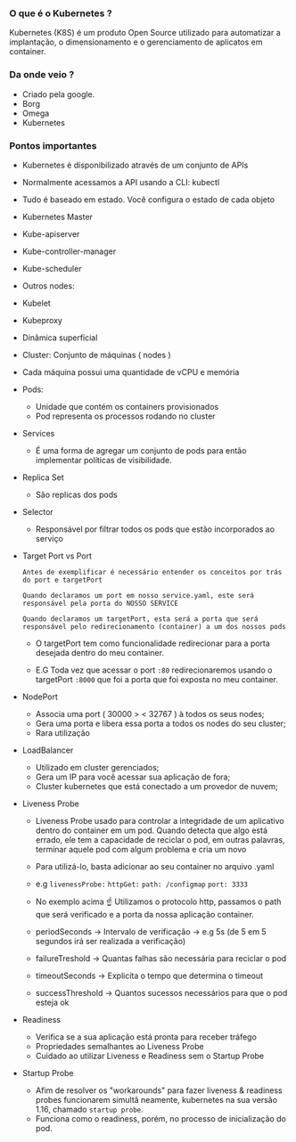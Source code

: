 ### O que é o Kubernetes ?
Kubernetes (K8S) é um produto Open Source utilizado para automatizar a implantação, o dimensionamento e o gerenciamento de aplicatos em container.

### Da onde veio ?
 - Criado pela google.
 - Borg
 - Omega
 - Kubernetes

### Pontos importantes
 - Kubernetes é disponibilizado através de um conjunto de APIs
 - Normalmente acessamos a API usando a CLI: kubectl
 - Tudo é baseado em estado. Você configura o estado de cada objeto
 - Kubernetes Master
 - Kube-apiserver
 - Kube-controller-manager
 - Kube-scheduler
 - Outros nodes:
 - Kubelet
 - Kubeproxy
 - Dinâmica superficial
 - Cluster: Conjunto de máquinas ( nodes )
 - Cada máquina possui uma quantidade de vCPU e memória

- Pods: 
   - Unidade que contém os containers provisionados
   - Pod representa os processos rodando no cluster

- Services
   - É uma forma de agregar um conjunto de pods para então implementar políticas de visibilidade.

- Replica Set
   -  São replicas dos pods

- Selector 
   - Responsável por filtrar todos os pods que estão incorporados ao serviço

- Target Port vs Port
   
   `Antes de exemplificar é necessário entender os conceitos por trás do port e targetPort`
   
   `Quando declaramos um port em nosso service.yaml, este será responsável pela porta do NOSSO SERVICE`

   `Quando declaramos um targetPort, esta será a porta que será responsável pelo redirecionamento (container) a um dos nossos pods`

   - O targetPort tem como funcionalidade redirecionar para a porta desejada dentro do meu container.
    
   - E.G Toda vez que acessar o port `:80` redirecionaremos usando o targetPort `:8000` que foi a porta 
   que foi exposta no meu container.

- NodePort
   -  Associa uma port ( 30000 > < 32767 ) à todos os seus nodes;
   -  Gera uma porta e libera essa porta a todos os nodes do seu cluster; 
   -  Rara utilização


- LoadBalancer
   - Utilizado em cluster gerenciados;
   - Gera um IP para você acessar sua aplicação de fora;
   - Cluster kubernetes que está conectado a um provedor de nuvem; 

- Liveness Probe

   - Liveness Probe usado para controlar a integridade de um aplicativo dentro do container em um pod. 
   Quando detecta que algo está errado, ele tem a capacidade de reciclar o pod, em outras palavras, 
   terminar aquele pod com algum problema e cria um novo

   - Para utilizá-lo, basta adicionar ao seu container no arquivo .yaml
   - e.g
   `livenessProbe:`
            `httpGet:`
              `path: /configmap`
              `port: 3333`

   - No exemplo acima ☝️ Utilizamos o protocolo http, passamos o path que será verificado e a porta
   da nossa aplicação container. 

   - periodSeconds -> Intervalo de verificação -> e.g 5s (de 5 em 5 segundos irá ser realizada a verificação) 
   - failureTreshold -> Quantas falhas são necessária para reciclar o pod
   - timeoutSeconds -> Explicíta o tempo que determina o timeout
   - successThreshold -> Quantos sucessos necessários para que o pod esteja ok


- Readiness 
   - Verifica se a sua aplicação está pronta para receber tráfego 
   - Propriedades semalhantes ao Liveness Probe
   - Cuidado ao utilizar Liveness e Readiness sem o Startup Probe

- Startup Probe
   - Afim de resolver os  "workarounds" para fazer liveness & readiness probes funcionarem simultâ
   neamente, kubernetes na sua versão 1.16, chamado `startup probe`. 
   - Funciona como o readiness, porém, no processo de inicialização do pod. 
